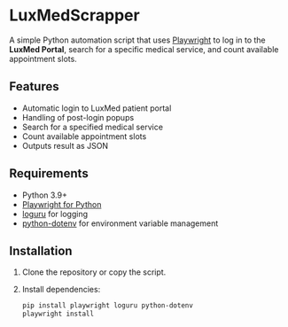 # LuxMedScrapper

A simple Python automation script that uses [Playwright](https://playwright.dev/python/) to log in to the **LuxMed Portal**, search for a specific medical service, and count available appointment slots.  

## Features

- Automatic login to LuxMed patient portal  
- Handling of post-login popups  
- Search for a specified medical service  
- Count available appointment slots  
- Outputs result as JSON  

## Requirements

- Python 3.9+  
- [Playwright for Python](https://playwright.dev/python/)  
- [loguru](https://github.com/Delgan/loguru) for logging  
- [python-dotenv](https://pypi.org/project/python-dotenv/) for environment variable management  

## Installation

1. Clone the repository or copy the script.  
2. Install dependencies:  

   ```bash
   pip install playwright loguru python-dotenv
   playwright install
